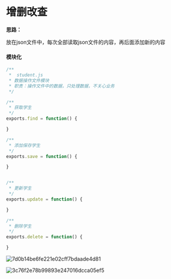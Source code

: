 # 增删改查



**思路：**

放在json文件中，每次全部读取json文件的内容，再后面添加新的内容



#### 模块化

```javascript
/**
 *  student.js
 * 数据操作文件模块
 * 职责：操作文件中的数据，只处理数据，不关心业务 
 */

/**
 * 获取学生
 */
exports.find = function() {

}

/**
 * 添加保存学生
 */
exports.save = function() {

}


/**
 * 更新学生
 */
exports.update = function() {

}

/**
 * 删除学生
 */
exports.delete = function() {

}
```





![7d0b14be6fe221e02cff7bdaade4d81](D:\users\admin\Desktop\学习笔记\Express\img\06.png)



![3c76f2e78b99893e247016dcca05ef5](D:\users\admin\Desktop\学习笔记\Express\img\07.png)